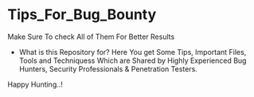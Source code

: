 # Tips_For_Bug_Bounty
Make Sure To check All of Them For Better Results 

- What is this Repository for?
Here You get Some Tips, Important Files, Tools and Techniquess Which are Shared by Highly Experienced Bug Hunters, Security Professionals & Penetration Testers.

Happy Hunting..!
